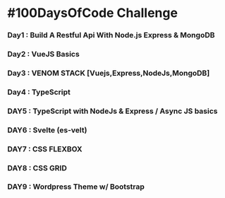 # #100DaysOfCode Challenge

### Day1 : Build A Restful Api With Node.js Express & MongoDB
### Day2 : VueJS Basics
### Day3 : VENOM STACK [Vuejs,Express,NodeJs,MongoDB]
### Day4 : TypeScript
### DAY5 : TypeScript with NodeJs & Express / Async JS basics
### DAY6 : Svelte (es-velt)
### DAY7 : CSS FLEXBOX
### DAY8 : CSS GRID
### DAY9 : Wordpress Theme w/ Bootstrap